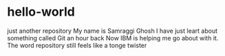 # hello-world
just another repository
My name is Samraggi Ghosh
I have just leart about something called Git an hour back
Now IBM is helping me go about with it.
The word repository still feels like a tonge twister
